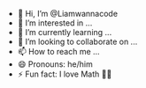 - 👋 Hi, I’m @Liamwannacode
- 👀 I’m interested in ...
- 🌱 I’m currently learning ...
- 💞️ I’m looking to collaborate on ...
- 📫 How to reach me ...
- 😄 Pronouns: he/him
- ⚡ Fun fact: I love Math 😶‍🌫️

<!---
Liamwannacode/Liamwannacode is a ✨ special ✨ repository because its `README.md` (this file) appears on your GitHub profile.
You can click the Preview link to take a look at your changes.
--->

